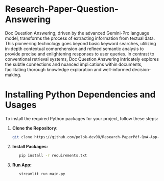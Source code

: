 # Research-Paper-Question-Answering
Doc Question Answering, driven by the advanced Gemini-Pro language model, transforms the process of extracting information from textual data. This pioneering technology goes beyond basic keyword searches, utilizing in-depth contextual comprehension and refined semantic analysis to provide precise and enlightening responses to user queries. In contrast to conventional retrieval systems, Doc Question Answering intricately explores the subtle connections and nuanced implications within documents, facilitating thorough knowledge exploration and well-informed decision-making.

# Installing Python Dependencies and Usages

To install the required Python packages for your project, follow these steps:

1. **Clone the Repository:**
   ```bash
   git clone https://github.com/polok-dev98/Research-PaperPdf-QnA-App-GeminiPro_LLM-Model.git
   ```
3. **Install Packages:**
   ```bash
      pip install -r requirements.txt
   ```
4. **Run App:**
   ```bash
      streamlit run main.py
   ```
